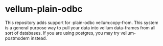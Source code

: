 # vellum-plain-odbc
This repository adds support for :plain-odbc vellum:copy-from. This system is a general purpose way to pull your data into vellum data-frames from all sort of databases. If you are using postgres, you may try vellum-postmodern instead.
